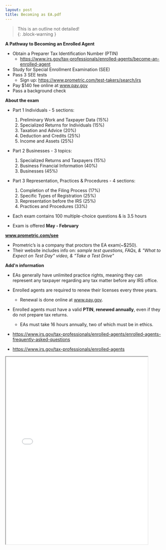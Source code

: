 ```yaml
---
layout: post
title: Becoming as EA.pdf
--- 
```


> This is an outline not detailed!  
{: .block-warning }

**A Pathway to Becoming an Enrolled Agent**

- Obtain a Preparer Tax Identification Number (PTIN)
  - https://www.irs.gov/tax-professionals/enrolled-agents/become-an-enrolled-agent
- Study for Special Enrollment Examination (SEE)
- Pass 3 SEE tests
  - Sign up: https://www.prometric.com/test-takers/search/irs
- Pay $140 fee online at www.pay.gov
- Pass a background check

**About the exam**

- Part 1 Individuals - 5 sections:
  1. Preliminary Work and Taxpayer Data (15%)
  1. Specialized Returns for Individuals (15%)
  1. Taxation and Advice (20%)
  1. Deduction and Credits (25%)
  1. Income and Assets (25%)

- Part 2 Businesses - 3 topics:
  1. Specialized Returns and Taxpayers (15%)
  1. Business Financial Information (40%)
  1. Businesses (45%)

- Part 3 Representation, Practices & Procedures - 4 sections:
  1. Completion of the Filing Process (17%)
  1. Specific Types of Registration (25%)
  1. Representation before the IRS (25%)
  1. Practices and Procedures (33%)

- Each exam contains 100 multiple-choice questions & is 3.5 hours
- Exam is offered **May - February**

**www.prometric.com/see**

- Prometric’s is a company that proctors the EA exam(~$250). 
- Their website includes info on: *sample test questions, FAQs, & "What to Expect on Test Day" video, & "Take a Test Drive"*

**Add'n information**

- EAs generally have unlimited practice rights, meaning they can represent any taxpayer regarding any tax matter before any IRS office.

- Enrolled agents are required to renew their licenses every three years.
  - Renewal is done online at www.pay.gov.

- Enrolled agents must have a valid **PTIN**, **renewed annually**, even if they do not prepare tax returns.
  - EAs must take 16 hours annually, two of which must be in ethics.

- https://www.irs.gov/tax-professionals/enrolled-agents/enrolled-agents-frequently-asked-questions
- https://www.irs.gov/tax-professionals/enrolled-agents

<div class="pdf-container">
    <iframe src="/irs.ea/assets/pdfs/minor-p5279.pdf#zoom=FitH" height="600" width="90%" allowFullScreen="true">
    </iframe>
</div>
